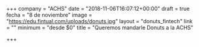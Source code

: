 +++
company = "ACHS"
date = "2018-11-06T16:07:12+00:00"
draft = true
fecha = "8 de noviembre"
image = "https://edu.fintual.com/uploads/donuts.jpg"
layout = "donuts_fintech"
link = ""
minimum = "desde $0"
title = "Queremos mandarle Donuts a la ACHS"

+++
